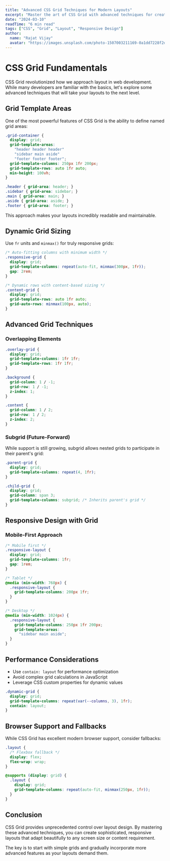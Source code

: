 ```yaml
---
title: "Advanced CSS Grid Techniques for Modern Layouts"
excerpt: "Master the art of CSS Grid with advanced techniques for creating complex, responsive layouts. Learn about grid areas, implicit grids, and dynamic sizing."
date: "2024-03-10"
readTime: "6 min read"
tags: ["CSS", "Grid", "Layout", "Responsive Design"]
author:
  name: "Rajat Vijay"
  avatar: "https://images.unsplash.com/photo-1507003211169-0a1dd7228f2d?w=150&h=150&fit=crop&crop=face"
---
```


# CSS Grid Fundamentals

CSS Grid revolutionized how we approach layout in web development. While many developers are familiar with the basics, let's explore some advanced techniques that will take your layouts to the next level.

## Grid Template Areas

One of the most powerful features of CSS Grid is the ability to define named grid areas:

```css
.grid-container {
  display: grid;
  grid-template-areas:
    "header header header"
    "sidebar main aside"
    "footer footer footer";
  grid-template-columns: 250px 1fr 200px;
  grid-template-rows: auto 1fr auto;
  min-height: 100vh;
}

.header { grid-area: header; }
.sidebar { grid-area: sidebar; }
.main { grid-area: main; }
.aside { grid-area: aside; }
.footer { grid-area: footer; }
```

This approach makes your layouts incredibly readable and maintainable.

## Dynamic Grid Sizing

Use `fr` units and `minmax()` for truly responsive grids:

```css
/* Auto-fitting columns with minimum width */
.responsive-grid {
  display: grid;
  grid-template-columns: repeat(auto-fit, minmax(300px, 1fr));
  gap: 2rem;
}

/* Dynamic rows with content-based sizing */
.content-grid {
  display: grid;
  grid-template-rows: auto 1fr auto;
  grid-auto-rows: minmax(100px, auto);
}
```

## Advanced Grid Techniques

### Overlapping Elements

```css
.overlay-grid {
  display: grid;
  grid-template-columns: 1fr 1fr;
  grid-template-rows: 1fr 1fr;
}

.background {
  grid-column: 1 / -1;
  grid-row: 1 / -1;
  z-index: 1;
}

.content {
  grid-column: 1 / 2;
  grid-row: 1 / 2;
  z-index: 2;
}
```

### Subgrid (Future-Forward)

While support is still growing, subgrid allows nested grids to participate in their parent's grid:

```css
.parent-grid {
  display: grid;
  grid-template-columns: repeat(4, 1fr);
}

.child-grid {
  display: grid;
  grid-column: span 3;
  grid-template-columns: subgrid; /* Inherits parent's grid */
}
```

## Responsive Design with Grid

### Mobile-First Approach

```css
/* Mobile first */
.responsive-layout {
  display: grid;
  grid-template-columns: 1fr;
  gap: 1rem;
}

/* Tablet */
@media (min-width: 768px) {
  .responsive-layout {
    grid-template-columns: 200px 1fr;
  }
}

/* Desktop */
@media (min-width: 1024px) {
  .responsive-layout {
    grid-template-columns: 250px 1fr 200px;
    grid-template-areas:
      "sidebar main aside";
  }
}
```

## Performance Considerations

- Use `contain: layout` for performance optimization
- Avoid complex grid calculations in JavaScript
- Leverage CSS custom properties for dynamic values

```css
.dynamic-grid {
  display: grid;
  grid-template-columns: repeat(var(--columns, 3), 1fr);
  contain: layout;
}
```

## Browser Support and Fallbacks

While CSS Grid has excellent modern browser support, consider fallbacks:

```css
.layout {
  /* Flexbox fallback */
  display: flex;
  flex-wrap: wrap;
}

@supports (display: grid) {
  .layout {
    display: grid;
    grid-template-columns: repeat(auto-fit, minmax(250px, 1fr));
  }
}
```

## Conclusion

CSS Grid provides unprecedented control over layout design. By mastering these advanced techniques, you can create sophisticated, responsive layouts that adapt beautifully to any screen size or content requirement.

The key is to start with simple grids and gradually incorporate more advanced features as your layouts demand them.